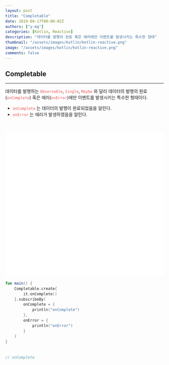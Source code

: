 ```yaml
---
layout: post
title: "Completable"
date: 2019-08-17T00:00:02Z
authors: ["y-mg"]
categories: [Kotlin, Reactive]
description: "데이터를 발행의 완료 혹은 에러에만 이벤트를 발생시키는 특수한 형태"
thumbnail: "/assets/images/kotlin/kotlin-reactive.png"
image: "/assets/images/kotlin/kotlin-reactive.png"
comments: false
---
```


## Completable
***
데이터를 발행하는 <code style="color: #eb5657;">Observable</code>, <code style="color: #eb5657;">Single</code>, <code style="color: #eb5657;">Maybe</code> 와 달리 데이터의 발행의 완료(<code style="color: #eb5657;">onComplete</code>) 혹은 에러(<code style="color: #eb5657;">onError</code>)에만 이벤트를 발생시키는 특수한 형태이다.
- <code style="color: #eb5657;">onComplete</code> 는 데이터의 발행이 완료되었음을 알린다.
- <code style="color: #eb5657;">onError</code> 는 에러가 발생하였음을 알린다.
<br/>
<br/>

<div style="
background-color: #ffffff;
background-image: url(/assets/images/kotlin/reactive/completable.png);
background-size: contain;
background-repeat: no-repeat;
background-position: center center;
">
<img src="/assets/images/kotlin/reactive/completable.png" style="visibility: hidden;" />
</div>

```kotlin
fun main() {
    Completable.create{
        it.onComplete()
    }.subscribeBy(
        onComplete = {
            println("onComplete")
        },
        onError = {
            println("onError")
        }
    )
}


// onComplete
```
